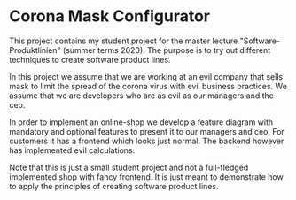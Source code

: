# Corona Mask Configurator

This project contains my student project for the master lecture "Software-Produktlinien" (summer terms 2020). The purpose is to try out different techniques to create software product lines.



In this project we assume that we are working at an evil company that sells mask to limit the spread of the corona virus with evil business practices. We assume that we are developers who are as evil as our managers and the ceo.

In order to implement an online-shop we develop a feature diagram with mandatory and optional features to present it to our managers and ceo. For customers it has a frontend which looks just normal. The backend however has implemented evil calculations.

Note that this is just a small student project and not a full-fledged implemented shop with fancy frontend. It is just meant to demonstrate how to apply the principles of creating software product lines.